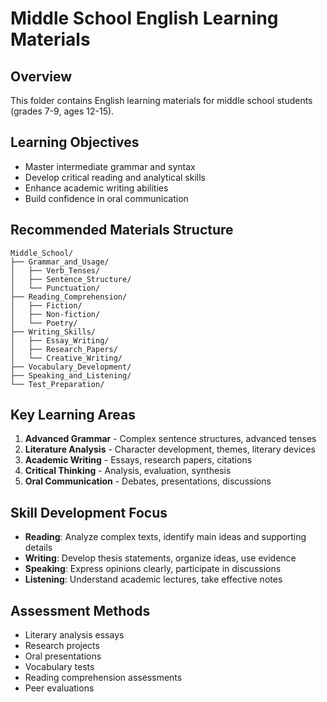 # Middle School English Learning Materials

## Overview
This folder contains English learning materials for middle school students (grades 7-9, ages 12-15).

## Learning Objectives
- Master intermediate grammar and syntax
- Develop critical reading and analytical skills
- Enhance academic writing abilities
- Build confidence in oral communication

## Recommended Materials Structure
```
Middle_School/
├── Grammar_and_Usage/
│   ├── Verb_Tenses/
│   ├── Sentence_Structure/
│   └── Punctuation/
├── Reading_Comprehension/
│   ├── Fiction/
│   ├── Non-fiction/
│   └── Poetry/
├── Writing_Skills/
│   ├── Essay_Writing/
│   ├── Research_Papers/
│   └── Creative_Writing/
├── Vocabulary_Development/
├── Speaking_and_Listening/
└── Test_Preparation/
```

## Key Learning Areas
1. **Advanced Grammar** - Complex sentence structures, advanced tenses
2. **Literature Analysis** - Character development, themes, literary devices
3. **Academic Writing** - Essays, research papers, citations
4. **Critical Thinking** - Analysis, evaluation, synthesis
5. **Oral Communication** - Debates, presentations, discussions

## Skill Development Focus
- **Reading**: Analyze complex texts, identify main ideas and supporting details
- **Writing**: Develop thesis statements, organize ideas, use evidence
- **Speaking**: Express opinions clearly, participate in discussions
- **Listening**: Understand academic lectures, take effective notes

## Assessment Methods
- Literary analysis essays
- Research projects
- Oral presentations
- Vocabulary tests
- Reading comprehension assessments
- Peer evaluations